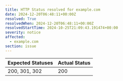 ```yaml
---
title: HTTP Status resolved for example.com
date: 2024-12-20T06:48:11+00:00Z
resolved: True
resolvedWhen: 2024-12-20T06:48:11+00:00Z
resolvedStartTime: 2024-10-25T21:09:43.191474+00:00
severity: notice
affected:
  - example.com
section: issue
---
```


| Expected Statuses | Actual Status  |
|-------------------|----------------|
| 200, 301, 302 | 200 |
